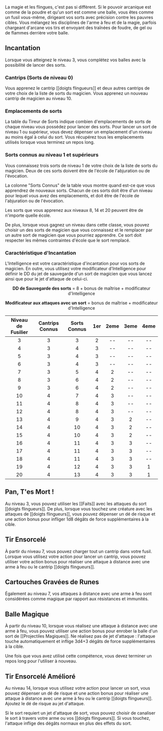 La magie et les flingues, c'est pas si différent. Si le pouvoir arcanique est comme de la poudre et qu'un sort est comme une balle, vous êtes comme un fusil vous-même, dirigeant vos sorts avec précision contre les pauvres cibles. Vous mélangez les disciplines de l'arme à feu et de la magie, parfois chargeant d'arcane vos tirs et envoyant des traînées de foudre, de gel ou de flammes derrière votre balle.

## Incantation

Lorsque vous atteignez le niveau 3, vous complétez vos balles avec la possibilité de lancer des sorts.

### Cantrips (Sorts de niveau 0)

Vous apprenez le cantrip [[doigts flingueurs]] et deux autres cantrips de votre choix de la liste de sorts du magicien. Vous apprenez un nouveau cantrip de magicien au niveau 10.

### Emplacements de sorts

La table du Tireur de Sorts indique combien d'emplacements de sorts de chaque niveau vous possédez pour lancer des sorts. Pour lancer un sort de niveau 1 ou supérieur, vous devez dépenser un emplacement d'un niveau au moins égal à celui du sort. Vous récupérez tous les emplacements utilisés lorsque vous terminez un repos long.

### Sorts connus au niveau 1 et supérieurs

Vous connaissez trois sorts de niveau 1 de votre choix de la liste de sorts du magicien. Deux de ces sorts doivent être de l'école de l'abjuration ou de l'évocation.

La colonne "Sorts Connus" de la table vous montre quand est-ce que vous apprendrez de nouveaux sorts.
Chacun de ces sorts doit être d'un niveau pour lequel vous avez des emplacements, et doit être de l'école de l'abjuration ou de l'évocation.

Les sorts que vous apprenez aux niveaux 8, 14 et 20 peuvent être de n'importe quelle école.

De plus, lorsque vous gagnez un niveau dans cette classe, vous pouvez choisir un des sorts de magicien que vous connaissez et le remplacer par un autre sort de magicien que vous pourriez apprendre. Ce sort doit respecter les mêmes contraintes d'école que le sort remplacé.

### Caractéristique d'Incantation

L'Intelligence est votre caractéristique d'incantation pour vos sorts de magicien. En outre, vous utilisez votre modificateur d'Intelligence pour définir le DD du jet de sauvegarde d'un sort de magicien que vous lancez ainsi que pour le jet d'attaque de celui-ci.

<p style="text-align:center"><b>DD de Sauvegarde des sorts</b> = 8 + bonus de maîtrise + modificateur d'Intelligence</p>

<p style="text-align:center"><b>Modificateur aux attaques avec un sort</b> = bonus de maîtrise + modificateur d'Intelligence</p>

| Niveau de Fusilier | Cantrips Connus | Sorts Connus | 1er | 2eme | 3eme | 4eme |
|:------------------:|:---------------:|:------------:|:---:|:----:|:----:|:----:|
| 3 | 3 | 3 | 2 | -- | -- | -- |
| 4 | 3 | 4 | 3 | -- | -- | -- |
| 5 | 3 | 4 | 3 | -- | -- | -- |
| 6 | 3 | 4 | 3 | -- | -- | -- |
| 7 | 3 | 5 | 4 | 2 | -- | -- |
| 8 | 3 | 6 | 4 | 2 | -- | -- |
| 9 | 3 | 6 | 4 | 2 | -- | -- |
| 10 | 4 | 7 | 4 | 3 | -- | -- |
| 11 | 4 | 8 | 4 | 3 | -- | -- |
| 12 | 4 | 8 | 4 | 3 | -- | -- |
| 13 | 4 | 9 | 4 | 3 | 2 | -- |
| 14 | 4 | 10 | 4 | 3 | 2 | -- |
| 15 | 4 | 10 | 4 | 3 | 2 | -- |
| 16 | 4 | 11 | 4 | 3 | 3 | -- |
| 17 | 4 | 11 | 4 | 3 | 3 | -- |
| 18 | 4 | 11 | 4 | 3 | 3 | -- |
| 19 | 4 | 12 | 4 | 3 | 3 | 1 |
| 20 | 4 | 13 | 4 | 3 | 3 | 1 |

## Pan, T'es Mort !

Au niveau 3, vous pouvez utiliser les [[Faits]] avec les attaques du sort [[doigts flingueurs]]. De plus, lorsque vous touchez une créature avec les attaques de [[doigts flingueurs]], vous pouvez dépenser un dé de risque et une action bonus pour infliger 1d8 dégâts de force supplémentaires à la cible.

## Tir Ensorcelé

À partir du niveau 7, vous pouvez charger tout un cantrip dans votre fusil. Lorsque vous utilisez votre action pour lancer un cantrip, vous pouvez utiliser votre action bonus pour réaliser une attaque à distance avec une arme à feu ou le cantrip [[doigts flingueurs]]. 

## Cartouches Gravées de Runes

Également au niveau 7, vos attaques à distance avec une arme à feu sont considérées comme magique par rapport aux résistances et immunités.

## Balle Magique

À partir du niveau 10, lorsque vous réalisez une attaque à distance avec une arme à feu, vous pouvez utiliser une action bonus pour enrober la balle d'un sort de [[Projectiles Magiques]]. Ne réalisez pas de jet d'attaque : l'attaque touche automatiquement et inflige 3d4+3 dégâts de force supplémentaires à la cible.

Une fois que vous avez utilisé cette compétence, vous devez terminer un repos long pour l'utiliser à nouveau.

## Tir Ensorcelé Amélioré

Au niveau 14, lorsque vous utilisez votre action pour lancer un sort, vous pouvez dépenser un dé de risque et une action bonus pour réaliser une attaque à distance avec une arme à feu ou le cantrip [[doigts flingueurs]]. Ajoutez le dé de risque au jet d'attaque.

Si le sort requiert un jet d'attaque de sort, vous pouvez choisir de canaliser le sort à travers votre arme ou vos [[doigts flingueurs]]. Si vous touchez, l'attaque inflige des dégâts normaux en plus des effets du sort.
